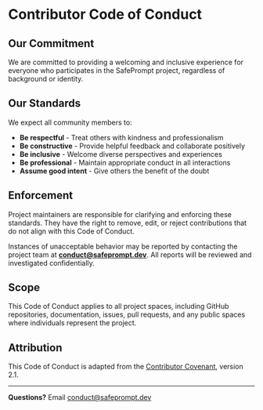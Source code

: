 # Contributor Code of Conduct

## Our Commitment

We are committed to providing a welcoming and inclusive experience for everyone who participates in the SafePrompt project, regardless of background or identity.

## Our Standards

We expect all community members to:

- **Be respectful** - Treat others with kindness and professionalism
- **Be constructive** - Provide helpful feedback and collaborate positively
- **Be inclusive** - Welcome diverse perspectives and experiences
- **Be professional** - Maintain appropriate conduct in all interactions
- **Assume good intent** - Give others the benefit of the doubt

## Enforcement

Project maintainers are responsible for clarifying and enforcing these standards. They have the right to remove, edit, or reject contributions that do not align with this Code of Conduct.

Instances of unacceptable behavior may be reported by contacting the project team at **conduct@safeprompt.dev**. All reports will be reviewed and investigated confidentially.

## Scope

This Code of Conduct applies to all project spaces, including GitHub repositories, documentation, issues, pull requests, and any public spaces where individuals represent the project.

## Attribution

This Code of Conduct is adapted from the [Contributor Covenant](https://www.contributor-covenant.org), version 2.1.

---

**Questions?** Email conduct@safeprompt.dev
